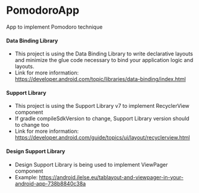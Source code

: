 # PomodoroApp
App to implement Pomodoro technique 

#### Data Binding Library
* This project is using the Data Binding Library to write declarative 
layouts and minimize the glue code necessary to bind your application logic and layouts.
* Link for more information: https://developer.android.com/topic/libraries/data-binding/index.html

#### Support Library
* This project is using the Support Library v7 to implement RecyclerView component
* If gradle compileSdkVersion to change, Support Library version should to change too
* Link for more information: https://developer.android.com/guide/topics/ui/layout/recyclerview.html

#### Design Support Library
* Design Support Library is being used to implement ViewPager component
* Example: https://android.jlelse.eu/tablayout-and-viewpager-in-your-android-app-738b8840c38a




